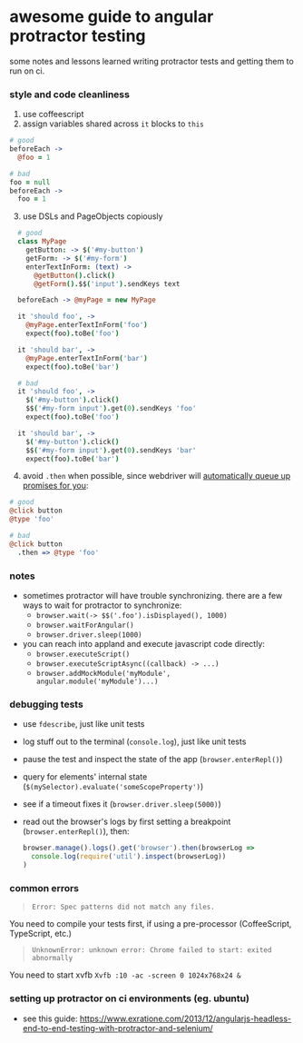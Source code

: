 # awesome guide to angular protractor testing

some notes and lessons learned writing protractor tests and getting them to run on ci.

### style and code cleanliness

1. use coffeescript
2. assign variables shared across `it` blocks to `this`

  ```coffee
  # good
  beforeEach ->
    @foo = 1

  # bad
  foo = null
  beforeEach ->
    foo = 1
  ```
3. use DSLs and PageObjects copiously

  ```coffee
    # good
    class MyPage
      getButton: -> $('#my-button')
      getForm: -> $('#my-form')
      enterTextInForm: (text) ->
        @getButton().click()
        @getForm().$$('input').sendKeys text

    beforeEach -> @myPage = new MyPage

    it 'should foo', ->
      @myPage.enterTextInForm('foo')
      expect(foo).toBe('foo')

    it 'should bar', ->
      @myPage.enterTextInForm('bar')
      expect(foo).toBe('bar')

    # bad
    it 'should foo', ->
      $('#my-button').click()
      $$('#my-form input').get(0).sendKeys 'foo'
      expect(foo).toBe('foo')

    it 'should bar', ->
      $('#my-button').click()
      $$('#my-form input').get(0).sendKeys 'bar'
      expect(foo).toBe('bar')
  ```
4. avoid `.then` when possible, since webdriver will [automatically queue up promises for you](http://angular.github.io/protractor/#/control-flow#promises-and-the-control-flow):

  ```coffee
  # good
  @click button
  @type 'foo'

  # bad
  @click button
    .then => @type 'foo'
  ```

### notes

- sometimes protractor will have trouble synchronizing. there are a few ways to wait for protractor to synchronize:
  - `browser.wait(-> $$('.foo').isDisplayed(), 1000)`
  - `browser.waitForAngular()`
  - `browser.driver.sleep(1000)`
- you can reach into appland and execute javascript code directly:
  - `browser.executeScript()`
  - `browser.executeScriptAsync((callback) -> ...)`
  - `browser.addMockModule('myModule', angular.module('myModule')...)`

### debugging tests

- use `fdescribe`, just like unit tests
- log stuff out to the terminal (`console.log`), just like unit tests
- pause the test and inspect the state of the app (`browser.enterRepl()`)
- query for elements' internal state (`$(mySelector).evaluate('someScopeProperty')`)
- see if a timeout fixes it (`browser.driver.sleep(5000)`)
- read out the browser's logs by first setting a breakpoint (`browser.enterRepl()`), then:

   ```js
   browser.manage().logs().get('browser').then(browserLog =>
     console.log(require('util').inspect(browserLog))
   )
   ```
   
### common errors

> `Error: Spec patterns did not match any files.`

You need to compile your tests first, if using a pre-processor (CoffeeScript, TypeScript, etc.)

> `UnknownError: unknown error: Chrome failed to start: exited abnormally`

You need to start xvfb `Xvfb :10 -ac -screen 0 1024x768x24 &`

### setting up protractor on ci environments (eg. ubuntu)

- see this guide: https://www.exratione.com/2013/12/angularjs-headless-end-to-end-testing-with-protractor-and-selenium/

